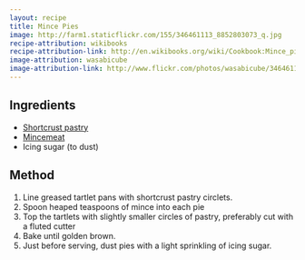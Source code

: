 ```yaml
---
layout: recipe
title: Mince Pies
image: http://farm1.staticflickr.com/155/346461113_8852803073_q.jpg
recipe-attribution: wikibooks
recipe-attribution-link: http://en.wikibooks.org/wiki/Cookbook:Mince_pie
image-attribution: wasabicube
image-attribution-link: http://www.flickr.com/photos/wasabicube/346461113/
---
```


## Ingredients

* [Shortcrust pastry](shortcrust-pastry.html)
* [Mincemeat](mincemeat.html)
* Icing sugar (to dust)

## Method

1. Line greased tartlet pans with shortcrust pastry circlets.
2. Spoon heaped teaspoons of mince into each pie
3. Top the tartlets with slightly smaller circles of pastry, preferably cut with a fluted cutter
4. Bake until golden brown.
5. Just before serving, dust pies with a light sprinkling of icing sugar.